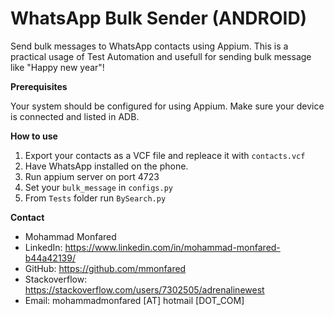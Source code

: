 # WhatsApp Bulk Sender (ANDROID)

Send bulk messages to WhatsApp contacts using Appium.
This is a practical usage of Test Automation and usefull for sending bulk message like "Happy new year"!

**Prerequisites**

Your system should be configured for using Appium. Make sure your device is connected and listed in ADB.

**How to use**

1. Export your contacts as a VCF file and repleace it with `contacts.vcf`
2. Have WhatsApp installed on the phone. 
3. Run appium server on port 4723
4. Set your `bulk_message` in `configs.py`
5. From `Tests` folder run `BySearch.py`

**Contact**
- Mohammad Monfared
- LinkedIn: https://www.linkedin.com/in/mohammad-monfared-b44a42139/
- GitHub: https://github.com/mmonfared
- Stackoverflow: https://stackoverflow.com/users/7302505/adrenalinewest
- Email:   mohammadmonfared [AT]  hotmail [DOT_COM]
